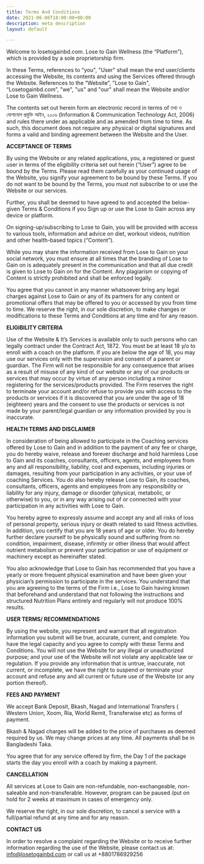 ```yaml
---
title: Terms And Conditions
date: 2021-06-06T18:00:00+00:00
description: meta description
layout: default

---
```

Welcome to losetogainbd.com. Lose to Gain Wellness (the “Platform”), which is provided by a sole proprietorship firm.

In these Terms, references to "you", "User" shall mean the end user/clients accessing the Website, its contents and using the Services offered through the Website. References to the “Website”, "Lose to Gain", “Losetogainbd.com”, "we", "us" and "our" shall mean the Website and/or Lose to Gain Wellness.

The contents set out herein form an electronic record in terms of তথ্য ও যোগাযোগ প্রযুক্তি আইন, ২০০৬ (Information & Communication Technology Act, 2006) and rules there under as applicable and as amended from time to time. As such, this document does not require any physical or digital signatures and forms a valid and binding agreement between the Website and the User.

**ACCEPTANCE OF TERMS**

By using the Website or any related applications, you, a registered or guest user in terms of the eligibility criteria set out herein (“User”) agree to be bound by the Terms. Please read them carefully as your continued usage of the Website, you signify your agreement to be bound by these Terms. If you do not want to be bound by the Terms, you must not subscribe to or use the Website or our services.

Further, you shall be deemed to have agreed to and accepted the below-given Terms & Conditions if you Sign up or use the Lose to Gain across any device or platform.

On signing-up/subscribing to Lose to Gain, you will be provided with access to various tools, information and advice on diet, workout videos, nutrition and other health-based topics (“Content”).

While you may share the information received from Lose to Gain on your social network, you must ensure at all times that the branding of Lose to Gain on is adequately present in the communication and that all due credit is given to Lose to Gain on for the Content. Any plagiarism or copying of Content is strictly prohibited and shall be enforced legally.

You agree that you cannot in any manner whatsoever bring any legal charges against Lose to Gain or any of its partners for any content or promotional offers that may be offered to you or accessed by you from time to time. We reserve the right, in our sole discretion, to make changes or modifications to these Terms and Conditions at any time and for any reason.

**ELIGIBILITY CRITERIA**

Use of the Website & It’s Services is available only to such persons who can legally contract under the Contract Act, 1872. You must be at least 18 y/o to enroll with a coach on the platform. If you are below the age of 18, you may use our services only with the supervision and consent of a parent or guardian. The Firm will not be responsible for any consequence that arises as a result of misuse of any kind of our website or any of our products or services that may occur by virtue of any person including a minor registering for the services/products provided. The Firm reserves the right to terminate your account and/or refuse to provide you with access to the products or services if it is discovered that you are under the age of 18 (eighteen) years and the consent to use the products or services is not made by your parent/legal guardian or any information provided by you is inaccurate.

**HEALTH TERMS AND DISCLAIMER**

In consideration of being allowed to participate in the Coaching services offered by Lose to Gain and in addition to the payment of any fee or charge, you do hereby waive, release and forever discharge and hold harmless Lose to Gain and its coaches, consultants, officers, agents, and employees from any and all responsibility, liability, cost and expenses, including injuries or damages, resulting from your participation in any activities, or your use of coaching Services. You do also hereby release Lose to Gain, its coaches, consultants, officers, agents and employees from any responsibility or liability for any injury, damage or disorder (physical, metabolic, or otherwise) to you, or in any way arising out of or connected with your participation in any activities with Lose to Gain.

You hereby agree to expressly assume and accept any and all risks of loss of personal property, serious injury or death related to said fitness activities. In addition, you certify that you are 18 years of age or older. You do hereby further declare yourself to be physically sound and suffering from no condition, impairment, disease, infirmity or other illness that would affect nutrient metabolism or prevent your participation or use of equipment or machinery except as hereinafter stated.

You also acknowledge that Lose to Gain has recommended that you have a yearly or more frequent physical examination and have been given your physician’s permission to participate in the services. You understand that you are agreeing to the terms of the Firm i.e., Lose to Gain having known that beforehand and understand that not following the instructions and structured Nutrition Plans entirely and regularly will not produce 100% results.

**USER TERMS/ RECOMMENDATIONS**

By using the website, you represent and warrant that all registration information you submit will be true, accurate, current, and complete. You have the legal capacity and you agree to comply with these Terms and Conditions. You will not use the Website for any illegal or unauthorized purpose; and your use of the Website will not violate any applicable law or regulation. If you provide any information that is untrue, inaccurate, not current, or incomplete, we have the right to suspend or terminate your account and refuse any and all current or future use of the Website (or any portion thereof).

**FEES AND PAYMENT**

We accept Bank Deposit, Bkash, Nagad and International Transfers ( Western Union, Xoom, Ria, World Remit, Transferwise etc) as forms of payment.

Bkash & Nagad charges will be added to the price of purchases as deemed required by us. We may change prices at any time. All payments shall be in Bangladeshi Taka.

You agree that for any service offered by firm, the Day 1 of the package starts the day you enroll with a coach by making a payment.

**CANCELLATION**

All services at Lose to Gain are non-refundable, non-exchangeable, non-saleable and non-transferable. However, program can be paused /put on hold for 2 weeks at maximum in cases of emergency only.

We reserve the right, in our sole discretion, to cancel a service with a full/partial refund at any time and for any reason.

**CONTACT US**

In order to resolve a complaint regarding the Website or to receive further information regarding the use of the Website, please contact us at: info@losetogainbd.com or call us at +8801786929256